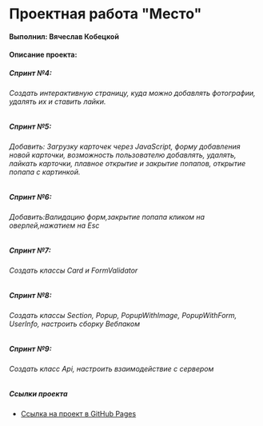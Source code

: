 # Проектная работа "Место"

#### Выполнил: Вячеслав Кобецкой

#### Описание проекта:

##### Спринт №4:

###### Создать интерактивную страницу, куда можно добавлять фотографии, удалять их и ставить лайки.

##### Спринт №5:

###### Добавить: Загрузку карточек через JavaScript, форму добавления новой карточки, возможность пользователю добавлять, удалять, лайкать карточки, плавное открытие и закрытие попапов, открытие попапа с картинкой.

##### Спринт №6:

###### Добавить:Валидацию форм,закрытие попапа кликом на оверлей,нажатием на Esc

##### Спринт №7:

###### Создать классы Card и FormValidator

##### Спринт №8:

###### Создать классы Section, Popup, PopupWithImage, PopupWithForm, UserInfo, настроить сборку Вебпаком

##### Спринт №9:

###### Создать класс Api, настроить взаимодействие с сервером

##### Ссылки проекта

* [Ссылка на проект в GitHub Pages](https://vyacheslav-kobetskoy.github.io/mesto/index.html)

